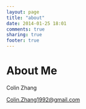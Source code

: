 ```yaml
---
layout: page
title: "about"
date: 2014-01-25 18:01
comments: true
sharing: true
footer: true
---
```

About Me
===========
Colin Zhang

Colin.Zhang1992@gmail.com
